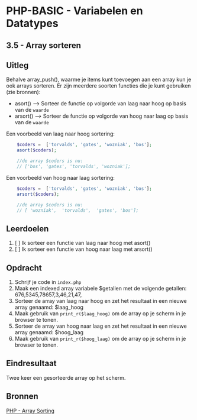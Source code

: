 # PHP-BASIC - Variabelen en Datatypes

## 3.5 - Array sorteren

## Uitleg

Behalve array_push(), waarme je items kunt toevoegen aan een array kun je ook arrays sorteren. Er zijn meerdere soorten functies die je kunt gebruiken (zie bronnen):

- asort() --> Sorteer de functie op volgorde van laag naar hoog op basis van de `waarde`
- arsort() --> Sorteer de functie op volgorde van hoog naar laag op basis van de `waarde`

Een voorbeeld van laag naar hoog sortering:

```php
    $coders =  ['torvalds', 'gates', 'wozniak', 'bos'];
    asort($coders);

    //de array $coders is nu:
    // ['bos', 'gates', 'torvalds', 'wozniak'];
```

Een voorbeeld van hoog naar laag sortering:

```php
    $coders =  ['torvalds', 'gates', 'wozniak', 'bos'];
    arsort($coders);

    //de array $coders is nu:
    // [ 'wozniak',  'torvalds',  'gates', 'bos'];
```

## Leerdoelen

1. [ ] Ik sorteer een functie van laag naar hoog met asort()
2. [ ] Ik sorteer een functie van hoog naar laag met arsort()

## Opdracht

1. Schrijf je code in `index.php`
2. Maak een indexed array variabele $getallen met de volgende getallen: 676,5345,78657,3,46,21,47,
3. Sorteer de array van laag naar hoog en zet het resultaat in een nieuwe array genaamd: $laag_hoog
4. Maak gebruik van `print_r($laag_hoog)` om de array op je scherm in je browser te tonen.
5. Sorteer de array van hoog naar laag en zet het resultaat in een nieuwe array genaamd: $hoog_laag
6. Maak gebruik van `print_r($hoog_laag)` om de array op je scherm in je browser te tonen.

## Eindresultaat

Twee keer een gesorteerde array op het scherm.

## Bronnen

[PHP - Array Sorting](https://www.php.net/manual/en/array.sorting.php)

<!--- ------------ DIT COMMENTAAR LATEN STAAN AUB ------------
------------------ ------------------------------ ------------
------------------ eagle ref:29317031
------------------ ------------------------------ ------------
------------------ DIT COMMENTAAR LATEN STAAN AUB -------- -->
